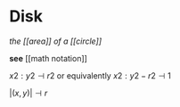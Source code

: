 # Disk

_the [[area]] of a [[circle]]_

**see** [[math notation]]

$x2 : y2 \dashv r2$ or equivalently $x2 : y2 - r2 \dashv 1$

$|(x, y)| \dashv r$
